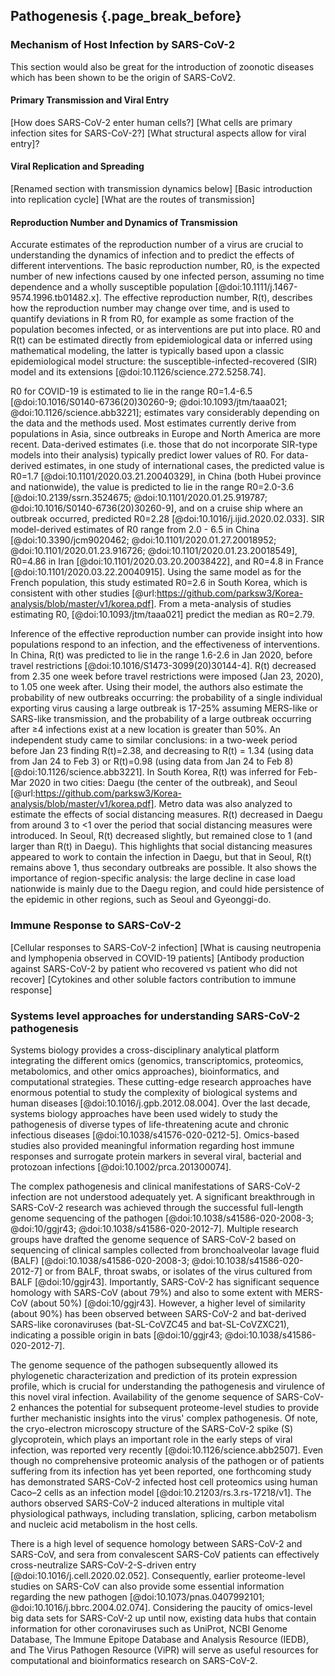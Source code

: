 ## Pathogenesis {.page_break_before}

### Mechanism of Host Infection by SARS-CoV-2

This section would also be great for the introduction of zoonotic diseases which has been shown to be the origin of SARS-CoV2.

#### Primary Transmission and Viral Entry

[How does SARS-CoV-2 enter human cells?]
[What cells are primary infection sites for SARS-CoV-2?]
[What structural aspects allow for viral entry]?

#### Viral Replication and Spreading

[Renamed section with transmission dynamics below] 
[Basic introduction into replication cycle]
[What are the routes of transmission]

#### Reproduction Number and Dynamics of Transmission

Accurate estimates of the reproduction number of a virus are crucial to understanding the dynamics of infection and to predict the effects of different interventions. The basic reproduction number, R0, is the expected number of new infections caused by one infected person, assuming no time dependence and a wholly susceptible population [@doi:10.1111/j.1467-9574.1996.tb01482.x]. The effective reproduction number, R(t), describes how the reproduction number may change over time, and is used to quantify deviations in R from R0, for example as some fraction of the population becomes infected, or as interventions are put into place. R0 and R(t) can be estimated directly from epidemiological data or inferred using mathematical modeling, the latter is typically based upon a classic epidemiological model structure: the susceptible-infected-recovered (SIR) model and its extensions [@doi:10.1126/science.272.5258.74]. 

R0 for COVID-19 is estimated to lie in the range R0=1.4-6.5 [@doi:10.1016/S0140-6736(20)30260-9; @doi:10.1093/jtm/taaa021; @doi:10.1126/science.abb3221]; estimates vary considerably depending on the data and the methods used. Most estimates currently derive from populations in Asia, since outbreaks in Europe and North America are more recent. Data-derived estimates (i.e. those that do not incorporate SIR-type models into their analysis) typically predict lower values of R0. For data-derived estimates, in one study of international cases, the predicted value is R0=1.7 [@doi:10.1101/2020.03.21.20040329], in China (both Hubei province and nationwide), the value is predicted to lie in the range R0=2.0-3.6 [@doi:10.2139/ssrn.3524675; @doi:10.1101/2020.01.25.919787; @doi:10.1016/S0140-6736(20)30260-9], and on a cruise ship where an outbreak occurred, predicted R0=2.28 [@doi:10.1016/j.ijid.2020.02.033]. SIR model-derived estimates of R0 range from 2.0 - 6.5 in China [@doi:10.3390/jcm9020462; @doi:10.1101/2020.01.27.20018952; @doi:10.1101/2020.01.23.916726; @doi:10.1101/2020.01.23.20018549], R0=4.86 in Iran [@doi:10.1101/2020.03.20.20038422], and R0=4.8 in France [@doi:10.1101/2020.03.22.20040915]. Using the same model as for the French population, this study estimated R0=2.6 in South Korea, which is consistent with other studies [@url:https://github.com/parksw3/Korea-analysis/blob/master/v1/korea.pdf]. From a meta-analysis of studies estimating R0, [@doi:10.1093/jtm/taaa021] predict the median as R0=2.79. 

Inference of the effective reproduction number can provide insight into how populations respond to an infection, and the effectiveness of interventions. In China, R(t) was predicted to lie in the range 1.6-2.6 in Jan 2020, before travel restrictions [@doi:10.1016/S1473-3099(20)30144-4]. R(t) decreased from 2.35 one week before travel restrictions were imposed (Jan 23, 2020), to 1.05 one week after. Using their model, the authors also estimate the probability of new outbreaks occurring: the probability of a single individual exporting virus causing a large outbreak is 17-25% assuming MERS-like or SARS-like transmission, and the probability of a large outbreak occurring after ≥4 infections exist at a new location is greater than 50%. An independent study came to similar conclusions: in a two-week period before Jan 23 finding R(t)=2.38, and decreasing to R(t) = 1.34 (using data from Jan 24 to Feb 3) or R(t)=0.98 (using data from Jan 24 to Feb 8) [@doi:10.1126/science.abb3221]. In South Korea, R(t) was inferred for Feb-Mar 2020 in two cities: Daegu (the center of the outbreak), and Seoul [@url:https://github.com/parksw3/Korea-analysis/blob/master/v1/korea.pdf]. Metro data was also analyzed to estimate the effects of social distancing measures. R(t) decreased in Daegu from around 3 to <1 over the period that social distancing measures were introduced. In Seoul, R(t) decreased slightly, but remained close to 1 (and larger than R(t) in Daegu). This highlights that social distancing measures appeared to work to contain the infection in Daegu, but that in Seoul, R(t) remains above 1, thus secondary outbreaks are possible. It also shows the importance of region-specific analysis: the large decline in case load nationwide is mainly due to the Daegu region, and could hide persistence of the epidemic in other regions, such as Seoul and Gyeonggi-do. 

### Immune Response to SARS-CoV-2

[Cellular responses to SARS-CoV-2 infection]
[What is causing neutropenia and lymphopenia observed in COVID-19 patients]
[Antibody production against SARS-CoV-2 by patient who recovered vs patient who did not recover]
[Cytokines and other soluble factors contribution to immune response]

### Systems level approaches for understanding SARS-CoV-2 pathogenesis

Systems biology provides a cross-disciplinary analytical platform integrating the different omics (genomics, transcriptomics, proteomics, metabolomics, and other omics approaches), bioinformatics, and computational strategies.
These cutting-edge research approaches have enormous potential to study the complexity of biological systems and human diseases [@doi:10.1016/j.gpb.2012.08.004].
Over the last decade, systems biology approaches have been used widely to study the pathogenesis of diverse types of life-threatening acute and chronic infectious diseases [@doi:10.1038/s41576-020-0212-5].
Omics-based studies also provided meaningful information regarding host immune responses and surrogate protein markers in several viral, bacterial and protozoan infections [@doi:10.1002/prca.201300074].

The complex pathogenesis and clinical manifestations of SARS-CoV-2 infection are not understood adequately yet. 
A significant breakthrough in SARS-CoV-2 research was achieved through the successful full-length genome sequencing of the pathogen [@doi:10.1038/s41586-020-2008-3; @doi:10/ggjr43; @doi:10.1038/s41586-020-2012-7]. 
Multiple research groups have drafted the genome sequence of SARS-CoV-2 based on sequencing of clinical samples collected from bronchoalveolar lavage fluid (BALF) [@doi:10.1038/s41586-020-2008-3; @doi:10.1038/s41586-020-2012-7] or from BALF, throat swabs, or isolates of the virus cultured from BALF [@doi:10/ggjr43]. 
Importantly, SARS-CoV-2 has significant sequence homology with SARS-CoV (about 79%) and also to some extent with MERS-CoV (about 50%) [@doi:10/ggjr43]. 
However, a higher level of similarity (about 90%) has been observed between SARS-CoV-2 and bat-derived SARS-like coronaviruses (bat-SL-CoVZC45 and bat-SL-CoVZXC21), indicating a possible origin in bats [@doi:10/ggjr43; @doi:10.1038/s41586-020-2012-7].

The genome sequence of the pathogen subsequently allowed its phylogenetic characterization and prediction of its protein expression profile, which is crucial for understanding the pathogenesis and virulence of this novel viral infection. 
Availability of the genome sequence of SARS-CoV-2 enhances the potential for subsequent proteome-level studies to provide further mechanistic insights into the virus' complex pathogenesis. 
Of note, the cryo-electron microscopy structure of the SARS-CoV-2 spike (S) glycoprotein, which plays an important role in the early steps of viral infection, was reported very recently [@doi:10.1126/science.abb2507]. 
Even though no comprehensive proteomic analysis of the pathogen or of patients suffering from its infection has yet been reported, one forthcoming study has demonstrated SARS-CoV-2 infected host cell proteomics using human Caco–2 cells as an infection model [@doi:10.21203/rs.3.rs-17218/v1]. 
The authors observed SARS-CoV-2 induced alterations in multiple vital physiological pathways, including translation, splicing, carbon metabolism and nucleic acid metabolism in the host cells.

There is a high level of sequence homology between SARS-CoV-2 and SARS-CoV, and sera from convalescent SARS-CoV patients can effectively cross-neutralize SARS-CoV-2-S-driven entry [@doi:10.1016/j.cell.2020.02.052]. 
Consequently, earlier proteome-level studies on SARS-CoV can also provide some essential information regarding the new pathogen [@doi:10.1073/pnas.0407992101; @doi:10.1016/j.bbrc.2004.02.074]. 
Considering the paucity of omics-level big data sets for SARS-CoV-2 up until now, existing data hubs that contain information for other coronaviruses such as UniProt, NCBI Genome Database, The Immune Epitope Database and Analysis Resource (IEDB), and The Virus Pathogen Resource (ViPR) will serve as useful resources for computational and bioinformatics research on SARS-CoV-2.
